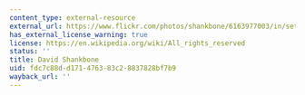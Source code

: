 ```yaml
---
content_type: external-resource
external_url: https://www.flickr.com/photos/shankbone/6163977003/in/set-72157627710064844
has_external_license_warning: true
license: https://en.wikipedia.org/wiki/All_rights_reserved
status: ''
title: David Shankbone
uid: fdc7c88d-d171-4763-83c2-8837828bf7b9
wayback_url: ''
---
```

